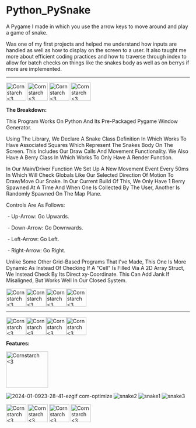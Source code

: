 # Python_PySnake
A Pygame I made in which you use the arrow keys to move around and play a game of snake.

Was one of my first projects and helped me understand how inputs are handled as well as how to display on the screen to a user. It also taught me more about efficient coding practices and how to traverse through index to allow for batch checks on things like the snakes body as well as on berrys if more are implemented.

----------------------------------------------------------------------------

<img src="https://github.com/Kingerthanu/PySnake/assets/76754592/2f13e060-4fe9-41df-b3ff-579ef4819953" alt="Cornstarch <3" width="55" height="49"> <img src="https://github.com/Kingerthanu/PySnake/assets/76754592/2f13e060-4fe9-41df-b3ff-579ef4819953" alt="Cornstarch <3" width="55" height="49"> <img src="https://github.com/Kingerthanu/PySnake/assets/76754592/2f13e060-4fe9-41df-b3ff-579ef4819953" alt="Cornstarch <3" width="55" height="49"> <img src="https://github.com/Kingerthanu/PySnake/assets/76754592/2f13e060-4fe9-41df-b3ff-579ef4819953" alt="Cornstarch <3" width="55" height="49">


**The Breakdown:**

  This Program Works On Python And Its Pre-Packaged Pygame Window Generator.

  Using The Library, We Declare A Snake Class Definition In Which Works To Have Associated Squares Which Represent The Snakes Body On The Screen. This Includes Our Draw Calls And Movement Functionality. We Also Have A Berry Class In Which Works To Only Have A Render Function.

  In Our Main/Driver Function We Set Up A New Movement Event Every 50ms In Which Will Check Globals Like Our Selected Direction Of Motion To Draw/Move Our Snake. In Our Current Build Of This, We Only Have 1 Berry Spawned At A Time And When One Is Collected By The User, Another Is Randomly Spawned On The Map Plane.

  Controls Are As Follows:

  &nbsp;- Up-Arrow: Go Upwards.

  &nbsp;- Down-Arrow: Go Downwards.

  &nbsp;- Left-Arrow: Go Left.

  &nbsp;- Right-Arrow: Go Right.

  Unlike Some Other Grid-Based Programs That I've Made, This One Is More Dynamic As Instead Of Checking If A "Cell" Is Filled Via A 2D Array Struct, We Instead Check By Its Direct xy-Coordinate. This Can Add Jank If Misaligned, But Works Well In Our Closed System.

<img src="https://github.com/Kingerthanu/PySnake/assets/76754592/91450e81-0355-4a5a-9d6c-1077a7b7d07d" alt="Cornstarch <3" width="55" height="49"><img src="https://github.com/Kingerthanu/PySnake/assets/76754592/91450e81-0355-4a5a-9d6c-1077a7b7d07d" alt="Cornstarch <3" width="55" height="49"><img src="https://github.com/Kingerthanu/PySnake/assets/76754592/91450e81-0355-4a5a-9d6c-1077a7b7d07d" alt="Cornstarch <3" width="55" height="49"><img src="https://github.com/Kingerthanu/PySnake/assets/76754592/91450e81-0355-4a5a-9d6c-1077a7b7d07d" alt="Cornstarch <3" width="55" height="49">

----------------------------------------------------------------------------

<img src="https://github.com/Kingerthanu/PySnake/assets/76754592/861a459c-8d5f-4296-9e9c-14f96b1e5f19" alt="Cornstarch <3" width="55" height="49"><img src="https://github.com/Kingerthanu/PySnake/assets/76754592/861a459c-8d5f-4296-9e9c-14f96b1e5f19" alt="Cornstarch <3" width="55" height="49"><img src="https://github.com/Kingerthanu/PySnake/assets/76754592/861a459c-8d5f-4296-9e9c-14f96b1e5f19" alt="Cornstarch <3" width="55" height="49"><img src="https://github.com/Kingerthanu/PySnake/assets/76754592/861a459c-8d5f-4296-9e9c-14f96b1e5f19" alt="Cornstarch <3" width="55" height="49">

**Features:**

<img src="https://github.com/Kingerthanu/PySnake/assets/76754592/f040e085-a252-4ebd-81f6-d5c66cd23b52" alt="Cornstarch <3" width="115" height="99">

  ![2024-01-0923-28-41-ezgif com-optimize](https://github.com/Kingerthanu/PySnake/assets/76754592/108b8324-1ecb-416f-bf6a-201a2b210cc2)
![snake2](https://github.com/Kingerthanu/PySnake/assets/76754592/402688ec-eace-4372-a55e-71d72e02be00)
![snake1](https://github.com/Kingerthanu/PySnake/assets/76754592/9f30502f-ba1e-4f36-98aa-ecba9501bab3)
![snake3](https://github.com/Kingerthanu/PySnake/assets/76754592/23bdbfe7-44b1-4886-94f2-0bb8943f5a72)




<img src="https://github.com/Kingerthanu/PySnake/assets/76754592/eff9e463-4a96-4857-aae3-2777329a30c1" alt="Cornstarch <3" width="55" height="49"> <img src="https://github.com/Kingerthanu/PySnake/assets/76754592/eff9e463-4a96-4857-aae3-2777329a30c1" alt="Cornstarch <3" width="55" height="49"> <img src="https://github.com/Kingerthanu/PySnake/assets/76754592/eff9e463-4a96-4857-aae3-2777329a30c1" alt="Cornstarch <3" width="55" height="49"> <img src="https://github.com/Kingerthanu/PySnake/assets/76754592/eff9e463-4a96-4857-aae3-2777329a30c1" alt="Cornstarch <3" width="55" height="49">
